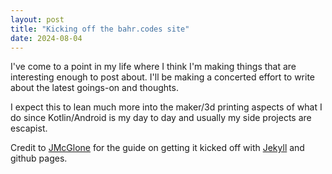 ```yaml
---
layout: post
title: "Kicking off the bahr.codes site"
date: 2024-08-04
---
```


I've come to a point in my life where I think I'm making things that are interesting enough to post about. I'll be making a concerted effort to write about the latest goings-on and thoughts. 

I expect this to lean much more into the maker/3d printing aspects of what I do since Kotlin/Android is my day to day and usually my side projects are escapist. 

Credit to [JMcGlone](https://jmcglone.com/guides/github-pages/) for the guide on getting it kicked off with [Jekyll](http://jekyllrb.com) and github pages.
